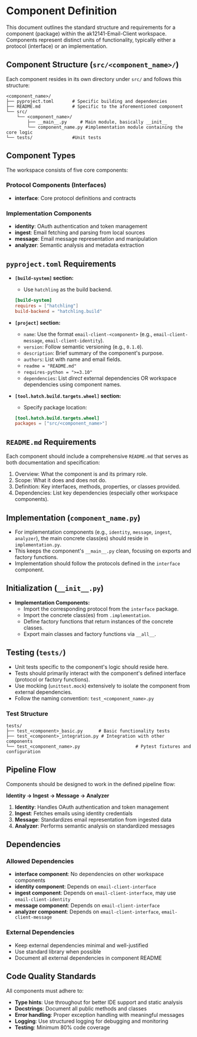# Component Definition

This document outlines the standard structure and requirements for a component (package) within the ak12141-Email-Client workspace. Components represent distinct units of functionality, typically either a protocol (interface) or an implementation.

## Component Structure (`src/<component_name>/`)

Each component resides in its own directory under `src/` and follows this structure:

```
<component_name>/
├── pyproject.toml       # Specific building and dependencies 
├── README.md            # Specific to the aforementioned component
└── src/
    └── <component_name>/  
        ├── __main__.py     # Main module, basically __init__
        └── component_name.py #implementation module containing the core logic
└── tests/               #Unit tests
```

## Component Types

The workspace consists of five core components:

### Protocol Components (Interfaces)
- **interface**: Core protocol definitions and contracts

### Implementation Components
- **identity**: OAuth authentication and token management
- **ingest**: Email fetching and parsing from local sources  
- **message**: Email message representation and manipulation
- **analyzer**: Semantic analysis and metadata extraction

## `pyproject.toml` Requirements

- **`[build-system]` section:**
  - Use `hatchling` as the build backend.
  ```toml
  [build-system]
  requires = ["hatchling"]
  build-backend = "hatchling.build"
  ```

- **`[project]` section:**
  - `name`: Use the format `email-client-<component>` (e.g., `email-client-message`, `email-client-identity`).
  - `version`: Follow semantic versioning (e.g., `0.1.0`).
  - `description`: Brief summary of the component's purpose.
  - `authors`: List with name and email fields.
  - `readme = "README.md"`
  - `requires-python = ">=3.10"`
  - `dependencies`: List *direct* external dependencies OR workspace dependencies using component names.

- **`[tool.hatch.build.targets.wheel]` section:**
  - Specify package location:
  ```toml
  [tool.hatch.build.targets.wheel]
  packages = ["src/<component_name>"]
  ```

## `README.md` Requirements

Each component should include a comprehensive `README.md` that serves as both documentation and specification:

1. Overview: What the component is and its primary role.
2. Scope: What it does and does not do.
3. Definition: Key interfaces, methods, properties, or classes provided.
4. Dependencies: List key dependencies (especially other workspace components).


## Implementation (`component_name.py`)

- For implementation components (e.g., `identity`, `message`, `ingest`, `analyzer`), the main concrete class(es) should reside in `implementation.py`.
- This keeps the component's `__main__.py` clean, focusing on exports and factory functions.
- Implementation should follow the protocols defined in the `interface` component.

## Initialization (`__init__.py`)

- **Implementation Components:**
  - Import the corresponding protocol from the `interface` package.
  - Import the concrete class(es) from `.implementation`.
  - Define factory functions that return instances of the concrete classes.
  - Export main classes and factory functions via `__all__`.

## Testing (`tests/`)

- Unit tests specific to the component's logic should reside here.
- Tests should primarily interact with the component's defined interface (protocol or factory functions).
- Use mocking (`unittest.mock`) extensively to isolate the component from external dependencies.
- Follow the naming convention: `test_<component_name>.py`

### Test Structure
```
tests/
├── test_<component>_basic.py      # Basic functionality tests
├── test_<component>_integration.py # Integration with other components
└── test_<component_name>.py                     # Pytest fixtures and configuration
```

## Pipeline Flow

Components should be designed to work in the defined pipeline flow:

**Identity → Ingest → Message → Analyzer**

1. **Identity**: Handles OAuth authentication and token management
2. **Ingest**: Fetches emails using identity credentials
3. **Message**: Standardizes email representation from ingested data
4. **Analyzer**: Performs semantic analysis on standardized messages

## Dependencies

### Allowed Dependencies

- **interface component**: No dependencies on other workspace components
- **identity component**: Depends on `email-client-interface`
- **ingest component**: Depends on `email-client-interface`, may use `email-client-identity`
- **message component**: Depends on `email-client-interface`
- **analyzer component**: Depends on `email-client-interface`, `email-client-message`

### External Dependencies

- Keep external dependencies minimal and well-justified
- Use standard library when possible
- Document all external dependencies in component README

## Code Quality Standards

All components must adhere to:

- **Type hints**: Use throughout for better IDE support and static analysis
- **Docstrings**: Document all public methods and classes
- **Error handling**: Proper exception handling with meaningful messages
- **Logging**: Use structured logging for debugging and monitoring
- **Testing**: Minimum 80% code coverage
